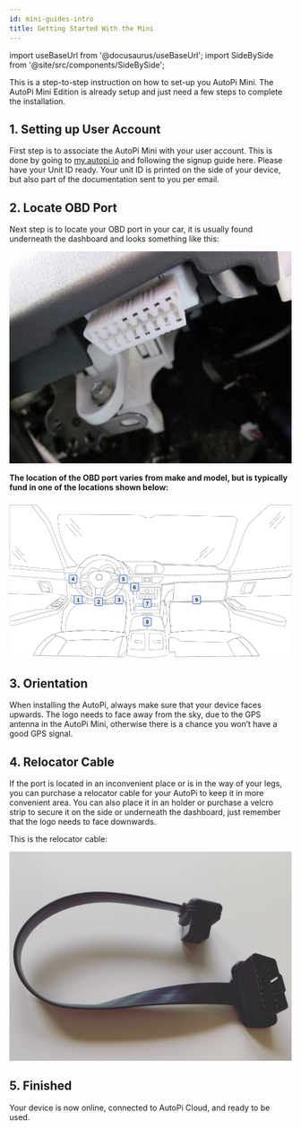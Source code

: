 ```yaml
---
id: mini-guides-intro
title: Getting Started With the Mini
---
```


import useBaseUrl from '@docusaurus/useBaseUrl';
import SideBySide from '@site/src/components/SideBySide';

This is a step-to-step instruction on how to set-up you AutoPi Mini.
The AutoPi Mini Edition is already setup and just need a few steps to complete the installation.

## 1. Setting up User Account

First step is to associate the AutoPi Mini with your user account. This is done by going to [my.autopi.io](https://my.autopi.io/) and following the signup guide here.
Please have your Unit ID ready. 
Your unit ID is printed on the side of your device, but also part of the documentation sent to you per email.

## 2. Locate OBD Port

Next step is to locate your OBD port in your car, it is usually found underneath the dashboard and looks something like this:

<div style={{textAlign: 'center'}}>

  ![AutoPi.io - OBD port](/img/getting_started/getting_started/obd_location.jpg)

</div>

**The location of the OBD port varies from make and model, but is typically fund in one of the
locations shown below:**

![AutoPi.io - OBD port location](/img/getting_started/getting_started/TMU_placement_dashboard_v1_finecut-01.jpg)

## 3. Orientation

When installing the AutoPi, always make sure that your device faces upwards.
The logo needs to face away from the sky, due to the GPS antenna in the AutoPi Mini, otherwise there is a chance you won’t have a good GPS signal.

## 4. Relocator Cable

If the port is located in an inconvenient place or is in the way of your legs, you can purchase a relocator cable for your AutoPi to keep it in more convenient area.
You can also place it in an holder or purchase a velcro strip to secure it on the side or underneath the dashboard, just remember that the logo needs to face downwards.

This is the relocator cable:

![AutoPi.io - Relocator cable](/img/getting_started/getting_started/relocator_cable2.jpg)

## 5. Finished

Your device is now online, connected to AutoPi Cloud, and ready to be used.

